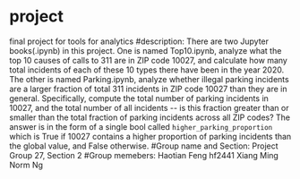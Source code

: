 # project
 final project for tools for analytics
#description:
There are two Jupyter books(.ipynb) in this project. One is named Top10.ipynb, analyze what the top 10 causes of calls to 311 are in ZIP code 10027, and calculate how many total incidents of each of these 10 types there have been in the year 2020. 
The other is named Parking.ipynb, analyze whether illegal parking incidents are a larger fraction of total 311 incidents in ZIP code 10027 than they are in general. Specifically, compute the total number of parking incidents in 10027, and the total number of all incidents -- is this fraction greater than or smaller than the total fraction of parking incidents across all ZIP codes? The answer is in the form of a single bool called `higher_parking_proportion` which is True if 10027 contains a higher proportion of parking incidents than the global value, and False otherwise.
#Group name and Section:
Project Group 27, Section 2
#Group memebers:
Haotian Feng hf2441
Xiang Ming Norm Ng 
